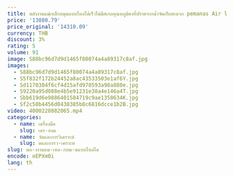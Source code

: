 ```yaml
---
title: พลังงานแม่เหล็กหมุนแบบไหลได้เร็วไม่มีสเกลอุณหภูมิคงที่ปราศจากน้ำจัดเก็บสะดวก pemanas Air listrik ทันที
price: '13880.79'
price_original: '14310.09'
currency: THB
discount: 3%
rating: 5
volume: 91
image: S88bc96d7d9d1465f80074a4a89317c8af.jpg
images:
  - S88bc96d7d9d1465f80074a4a89317c8af.jpg
  - S5f832f172b24452a8ac43533503e1af6Y.jpg
  - Sd1170384f6cf4d15afd978593a98a880e.jpg
  - S9220a95d088e4b5e91231e38a4e146a4T.jpg
  - Sbb619d6e9886401584719c9ae1350634K.jpg
  - Sf2c58b4456d0438385b8c6816dcce1b2B.jpg
video: 4000228082065.mp4
categories:
  - name: เครื่องมือ
    slug: เคร-องม
  - name: วัดและการวิเคราะห์
    slug: ดและการว-เคราะห
slug: พล-งงานแม-เหล-กหม-นแบบไหลได
encode: oEPXm0i
lang: th
---
```

  